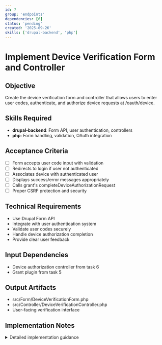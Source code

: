 ```yaml
---
id: 7
group: 'endpoints'
dependencies: [6]
status: 'pending'
created: '2025-09-26'
skills: ['drupal-backend', 'php']
---
```


# Implement Device Verification Form and Controller

## Objective

Create the device verification form and controller that allows users to enter user codes, authenticate, and authorize device requests at /oauth/device.

## Skills Required

- **drupal-backend**: Form API, user authentication, controllers
- **php**: Form handling, validation, OAuth integration

## Acceptance Criteria

- [ ] Form accepts user code input with validation
- [ ] Redirects to login if user not authenticated
- [ ] Associates device with authenticated user
- [ ] Displays success/error messages appropriately
- [ ] Calls grant's completeDeviceAuthorizationRequest
- [ ] Proper CSRF protection and security

## Technical Requirements

- Use Drupal Form API
- Integrate with user authentication system
- Validate user codes securely
- Handle device authorization completion
- Provide clear user feedback

## Input Dependencies

- Device authorization controller from task 6
- Grant plugin from task 5

## Output Artifacts

- src/Form/DeviceVerificationForm.php
- src/Controller/DeviceVerificationController.php
- User-facing verification interface

## Implementation Notes

<details>
<summary>Detailed implementation guidance</summary>

**Form structure:**

```php
class DeviceVerificationForm extends FormBase {

  public function buildForm(array $form, FormStateInterface $form_state): array {
    $form['user_code'] = [
      '#type' => 'textfield',
      '#title' => $this->t('Enter the code shown on your device'),
      '#description' => $this->t('Enter the code exactly as shown (example: XXXX-XXXX)'),
      '#required' => TRUE,
      '#maxlength' => 32,
      '#pattern' => '[A-Z0-9-]+',
    ];

    $form['approve'] = [
      '#type' => 'submit',
      '#value' => $this->t('Authorize Device'),
      '#button_type' => 'primary',
    ];

    $form['deny'] = [
      '#type' => 'submit',
      '#value' => $this->t('Deny Access'),
      '#submit' => ['::denyAccess'],
    ];

    return $form;
  }

  public function validateForm(array &$form, FormStateInterface $form_state): void {
    $user_code = $form_state->getValue('user_code');

    // Normalize user code (remove spaces, convert to uppercase)
    $normalized_code = strtoupper(str_replace([' ', '-'], '', $user_code));

    // Load device code by user code
    $device_code = $this->deviceCodeRepository->getDeviceCodeEntityByUserCode($normalized_code);

    if (!$device_code) {
      $form_state->setErrorByName('user_code', $this->t('Invalid or expired code.'));
      return;
    }

    if ($device_code->getExpiryDateTime() < new \DateTimeImmutable()) {
      $form_state->setErrorByName('user_code', $this->t('This code has expired.'));
      return;
    }

    // Store for submission
    $form_state->setValue('device_code_entity', $device_code);
  }

  public function submitForm(array &$form, FormStateInterface $form_state): void {
    $device_code = $form_state->getValue('device_code_entity');
    $user = $this->currentUser();

    // Complete device authorization
    $grant = $this->grantManager->createInstance('device_code');
    $grant->completeDeviceAuthorizationRequest(
      $device_code->getIdentifier(),
      $user->id(),
      TRUE
    );

    $this->messenger()->addMessage($this->t('Device authorization successful. You may return to your device.'));
  }

  public function denyAccess(array &$form, FormStateInterface $form_state): void {
    $device_code = $form_state->getValue('device_code_entity');
    $user = $this->currentUser();

    $grant = $this->grantManager->createInstance('device_code');
    $grant->completeDeviceAuthorizationRequest(
      $device_code->getIdentifier(),
      $user->id(),
      FALSE
    );

    $this->messenger()->addMessage($this->t('Device authorization denied.'));
  }
}
```

**Controller for routing:**

```php
class DeviceVerificationController extends ControllerBase {

  public function form(): array {
    // Check if user is authenticated
    if ($this->currentUser()->isAnonymous()) {
      // Redirect to login with destination
      $url = Url::fromRoute('user.login', [], [
        'query' => ['destination' => Url::fromRoute('simple_oauth_device_flow.verify')->toString()],
      ]);
      return new RedirectResponse($url->toString());
    }

    return $this->formBuilder()->getForm(DeviceVerificationForm::class);
  }
}
```

**Security considerations:**

- Time-constant comparison for user codes
- Validate expiration times
- Ensure user is authenticated
- CSRF protection via Form API
- Rate limiting (handled by route)
</details>
